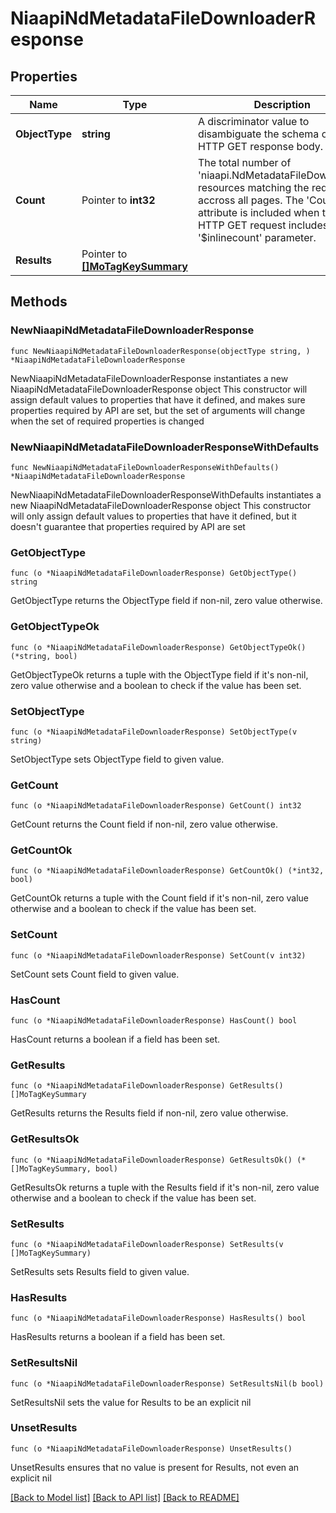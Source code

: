 # NiaapiNdMetadataFileDownloaderResponse

## Properties

Name | Type | Description | Notes
------------ | ------------- | ------------- | -------------
**ObjectType** | **string** | A discriminator value to disambiguate the schema of a HTTP GET response body. | 
**Count** | Pointer to **int32** | The total number of &#39;niaapi.NdMetadataFileDownloader&#39; resources matching the request, accross all pages. The &#39;Count&#39; attribute is included when the HTTP GET request includes the &#39;$inlinecount&#39; parameter. | [optional] 
**Results** | Pointer to [**[]MoTagKeySummary**](MoTagKeySummary.md) |  | [optional] 

## Methods

### NewNiaapiNdMetadataFileDownloaderResponse

`func NewNiaapiNdMetadataFileDownloaderResponse(objectType string, ) *NiaapiNdMetadataFileDownloaderResponse`

NewNiaapiNdMetadataFileDownloaderResponse instantiates a new NiaapiNdMetadataFileDownloaderResponse object
This constructor will assign default values to properties that have it defined,
and makes sure properties required by API are set, but the set of arguments
will change when the set of required properties is changed

### NewNiaapiNdMetadataFileDownloaderResponseWithDefaults

`func NewNiaapiNdMetadataFileDownloaderResponseWithDefaults() *NiaapiNdMetadataFileDownloaderResponse`

NewNiaapiNdMetadataFileDownloaderResponseWithDefaults instantiates a new NiaapiNdMetadataFileDownloaderResponse object
This constructor will only assign default values to properties that have it defined,
but it doesn't guarantee that properties required by API are set

### GetObjectType

`func (o *NiaapiNdMetadataFileDownloaderResponse) GetObjectType() string`

GetObjectType returns the ObjectType field if non-nil, zero value otherwise.

### GetObjectTypeOk

`func (o *NiaapiNdMetadataFileDownloaderResponse) GetObjectTypeOk() (*string, bool)`

GetObjectTypeOk returns a tuple with the ObjectType field if it's non-nil, zero value otherwise
and a boolean to check if the value has been set.

### SetObjectType

`func (o *NiaapiNdMetadataFileDownloaderResponse) SetObjectType(v string)`

SetObjectType sets ObjectType field to given value.


### GetCount

`func (o *NiaapiNdMetadataFileDownloaderResponse) GetCount() int32`

GetCount returns the Count field if non-nil, zero value otherwise.

### GetCountOk

`func (o *NiaapiNdMetadataFileDownloaderResponse) GetCountOk() (*int32, bool)`

GetCountOk returns a tuple with the Count field if it's non-nil, zero value otherwise
and a boolean to check if the value has been set.

### SetCount

`func (o *NiaapiNdMetadataFileDownloaderResponse) SetCount(v int32)`

SetCount sets Count field to given value.

### HasCount

`func (o *NiaapiNdMetadataFileDownloaderResponse) HasCount() bool`

HasCount returns a boolean if a field has been set.

### GetResults

`func (o *NiaapiNdMetadataFileDownloaderResponse) GetResults() []MoTagKeySummary`

GetResults returns the Results field if non-nil, zero value otherwise.

### GetResultsOk

`func (o *NiaapiNdMetadataFileDownloaderResponse) GetResultsOk() (*[]MoTagKeySummary, bool)`

GetResultsOk returns a tuple with the Results field if it's non-nil, zero value otherwise
and a boolean to check if the value has been set.

### SetResults

`func (o *NiaapiNdMetadataFileDownloaderResponse) SetResults(v []MoTagKeySummary)`

SetResults sets Results field to given value.

### HasResults

`func (o *NiaapiNdMetadataFileDownloaderResponse) HasResults() bool`

HasResults returns a boolean if a field has been set.

### SetResultsNil

`func (o *NiaapiNdMetadataFileDownloaderResponse) SetResultsNil(b bool)`

 SetResultsNil sets the value for Results to be an explicit nil

### UnsetResults
`func (o *NiaapiNdMetadataFileDownloaderResponse) UnsetResults()`

UnsetResults ensures that no value is present for Results, not even an explicit nil

[[Back to Model list]](../README.md#documentation-for-models) [[Back to API list]](../README.md#documentation-for-api-endpoints) [[Back to README]](../README.md)


